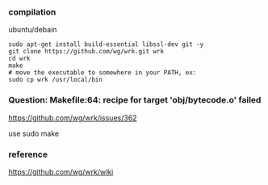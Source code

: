 

### compilation

ubuntu/debain

```shell script
sudo apt-get install build-essential libssl-dev git -y
git clone https://github.com/wg/wrk.git wrk
cd wrk
make
# move the executable to somewhere in your PATH, ex:
sudo cp wrk /usr/local/bin
```

### Question: Makefile:64: recipe for target 'obj/bytecode.o' failed

https://github.com/wg/wrk/issues/362

use sudo make

### reference

https://github.com/wg/wrk/wiki